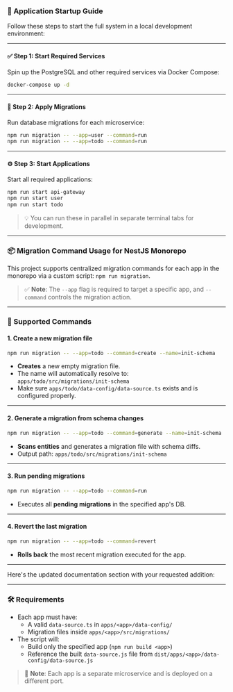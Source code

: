 ### 🚀 Application Startup Guide

Follow these steps to start the full system in a local development environment:

---

#### ✅ Step 1: Start Required Services

Spin up the PostgreSQL and other required services via Docker Compose:

```bash
docker-compose up -d
```

---

#### 🔄 Step 2: Apply Migrations

Run database migrations for each microservice:

```bash
npm run migration -- --app=user --command=run
npm run migration -- --app=todo --command=run
```

---

#### ⚙️ Step 3: Start Applications

Start all required applications:

```bash
npm run start api-gateway
npm run start user
npm run start todo
```

> 💡 You can run these in parallel in separate terminal tabs for development.

---


### 📦 Migration Command Usage for NestJS Monorepo

This project supports centralized migration commands for each app in the monorepo via a custom script: `npm run migration`.

> ✅ **Note**: The `--app` flag is required to target a specific app, and `--command` controls the migration action.

---

### 🔧 Supported Commands

#### 1. **Create a new migration file**

```bash
npm run migration -- --app=todo --command=create --name=init-schema
```

- **Creates** a new empty migration file.
- The name will automatically resolve to:  
  `apps/todo/src/migrations/init-schema`
- Make sure `apps/todo/data-config/data-source.ts` exists and is configured properly.

---

#### 2. **Generate a migration from schema changes**

```bash
npm run migration -- --app=todo --command=generate --name=init-schema
```

- **Scans entities** and generates a migration file with schema diffs.
- Output path: `apps/todo/src/migrations/init-schema`

---

#### 3. **Run pending migrations**

```bash
npm run migration -- --app=todo --command=run
```

- Executes all **pending migrations** in the specified app's DB.

---

#### 4. **Revert the last migration**

```bash
npm run migration -- --app=todo --command=revert
```

- **Rolls back** the most recent migration executed for the app.

---

Here's the updated documentation section with your requested addition:

---

### 🛠️ Requirements

- Each app must have:
  - A valid `data-source.ts` in `apps/<app>/data-config/`
  - Migration files inside `apps/<app>/src/migrations/`
- The script will:
  - Build only the specified app (`npm run build <app>`)
  - Reference the built `data-source.js` file from `dist/apps/<app>/data-config/data-source.js`

> 🔔 **Note**: Each app is a separate microservice and is deployed on a different port.

